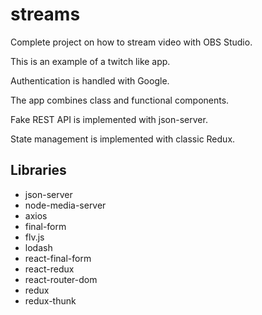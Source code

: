 # streams

Complete project on how to stream video with OBS Studio.

This is an example of a twitch like app.

Authentication is handled with Google.

The app combines class and functional components.

Fake REST API is implemented with json-server.

State management is implemented with classic Redux.

## Libraries

-   json-server
-   node-media-server
-   axios
-   final-form
-   flv.js
-   lodash
-   react-final-form
-   react-redux
-   react-router-dom
-   redux
-   redux-thunk
